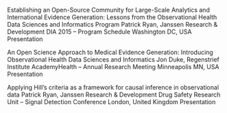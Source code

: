 
Establishing an Open-Source Community for Large-Scale Analytics and International Evidence Generation: Lessons from the Observational Health Data Sciences and Informatics Program
Patrick Ryan, Janssen Research & Development
DIA 2015 – Program Schedule
Washington DC, USA
Presentation

An Open Science Approach to Medical Evidence Generation: Introducing Observational Health Data Sciences and Informatics
Jon Duke, Regenstrief Institute
AcademyHealth – Annual Research Meeting
Minneapolis MN, USA
Presentation


Applying Hill’s criteria as a framework for causal inference in observational data
Patrick Ryan, Janssen Research & Development
Drug Safety Research Unit – Signal Detection Conference
London, United Kingdom
Presentation
